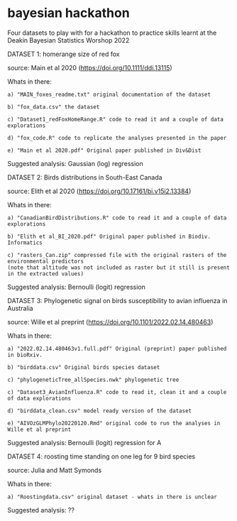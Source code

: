 # bayesian hackathon

Four datasets to play with for a hackathon to practice skills learnt at the Deakin Bayesian Statistics Worshop 2022







DATASET 1: homerange size of red fox

  source: Main et al 2020 (https://doi.org/10.1111/ddi.13115)

  Whats in there:
  
    a) "MAIN_foxes_readme.txt" original documentation of the dataset
    
    b) "fox_data.csv" the dataset
    
    c) "Dataset1_redFoxHomeRange.R" code to read it and a couple of data explorations
    
    d) "fox_code.R" code to replicate the analyses presented in the paper
    
    e) "Main et al 2020.pdf" Original paper published in Div&Dist

  Suggested analysis: Gaussian (log) regression





DATASET 2: Birds distributions in South-East Canada

  source: Elith et al 2020 (https://doi.org/10.17161/bi.v15i2.13384)
  
  Whats in there:
  
    a) "CanadianBirdDistributions.R" code to read it and a couple of data explorations
    
    b) "Elith et al_BI_2020.pdf" Original paper published in Biodiv. Informatics
    
    c) "rasters_Can.zip" compressed file with the original rasters of the environmental predictors 
    (note that altitude was not included as raster but it still is present in the extracted values)
    
  
  Suggested analysis: Bernoulli (logit) regression
  




DATASET 3: Phylogenetic signal on birds susceptibility to avian influenza in Australia

  source: Wille et al preprint (https://doi.org/10.1101/2022.02.14.480463)
  
  Whats in there:
  
    a) "2022.02.14.480463v1.full.pdf" Original (preprint) paper published in bioRxiv.
    
    b) "birddata.csv" Original birds species dataset

    c) "phylogeneticTree_allSpecies.nwk" phylogenetic tree
    
    c) "Dataset3_AvianInfluenza.R" code to read it, clean it and a couple of data explorations
    
    d) "birddata_clean.csv" model ready version of the dataset 

    e) "AIVOzGLMPhylo20220120.Rmd" original code to run the analyses in Wille et al preprint
  
  Suggested analysis: Bernoulli (logit) regression for A
  
    
    
    
  

DATASET 4: roosting time standing on one leg for 9 bird species

  source: Julia and Matt Symonds
  
  Whats in there:
  
    a) "Roostingdata.csv" original dataset - whats in there is unclear
  
  Suggested analysis: ??
  
  
